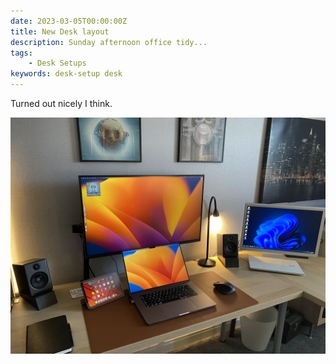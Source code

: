 ```yaml
---
date: 2023-03-05T00:00:00Z
title: New Desk layout
description: Sunday afternoon office tidy...
tags: 
    - Desk Setups
keywords: desk-setup desk 
---
```

Turned out nicely I think.

![My new desk setup](img_0615.jpeg "New desk setup")
